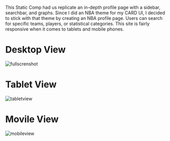 This Static Comp had us replicate an in-depth profile page with a sidebar, searchbar, and graphs. Since I did an NBA theme 
for my CARD UI, I decided to stick with that theme by creating an NBA profile page. Users can search for specific teams, 
players, or statistical categories. This site is fairly responsive when it comes to tablets and mobile phones. 



# Desktop View
![fullscrenshot](https://user-images.githubusercontent.com/42000931/53044328-eae96f00-3447-11e9-8e43-686b53e00ba8.png)

# Tablet View
![tabletview](https://user-images.githubusercontent.com/42000931/53044703-fbe6b000-3448-11e9-8e7f-b5c6909e5236.png)


# Movile View
![mobileview](https://user-images.githubusercontent.com/42000931/53044709-fd17dd00-3448-11e9-8d96-b822155b40cc.png)

